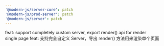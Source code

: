```yaml
---
'@modern-js/server-core': patch
'@modern-js/prod-server': patch
'@modern-js/server': patch
---
```


feat: support completely custom server, export render() api for render single page
feat: 支持完全自定义 Server，导出 render() 方法用来渲染单个页面
